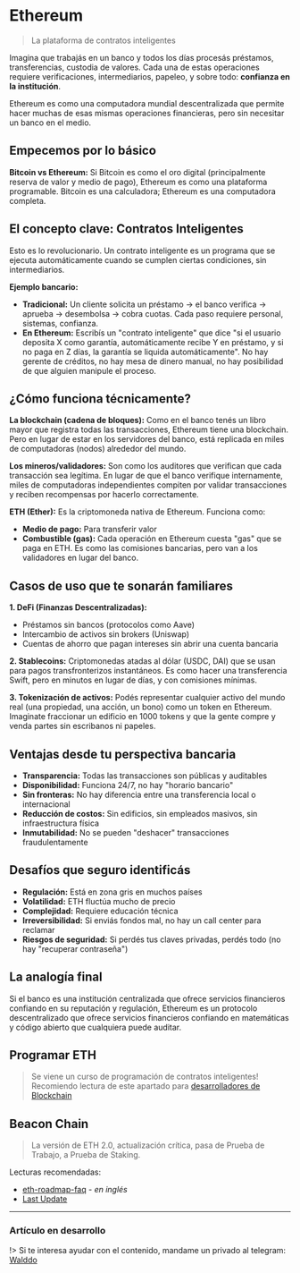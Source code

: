 # Ethereum

> La plataforma de contratos inteligentes

Imagina que trabajás en un banco y todos los días procesás préstamos, transferencias, custodia de valores. Cada una de estas operaciones requiere verificaciones, intermediarios, papeleo, y sobre todo: **confianza en la institución**.

Ethereum es como una computadora mundial descentralizada que permite hacer muchas de esas mismas operaciones financieras, pero sin necesitar un banco en el medio.

## Empecemos por lo básico

**Bitcoin vs Ethereum:**
Si Bitcoin es como el oro digital (principalmente reserva de valor y medio de pago), Ethereum es como una plataforma programable. Bitcoin es una calculadora; Ethereum es una computadora completa.

## El concepto clave: Contratos Inteligentes

Esto es lo revolucionario. Un contrato inteligente es un programa que se ejecuta automáticamente cuando se cumplen ciertas condiciones, sin intermediarios.

**Ejemplo bancario:**
- **Tradicional:** Un cliente solicita un préstamo → el banco verifica → aprueba → desembolsa → cobra cuotas. Cada paso requiere personal, sistemas, confianza.
- **En Ethereum:** Escribís un "contrato inteligente" que dice "si el usuario deposita X como garantía, automáticamente recibe Y en préstamo, y si no paga en Z días, la garantía se liquida automáticamente". No hay gerente de créditos, no hay mesa de dinero manual, no hay posibilidad de que alguien manipule el proceso.

## ¿Cómo funciona técnicamente?

**La blockchain (cadena de bloques):**
Como en el banco tenés un libro mayor que registra todas las transacciones, Ethereum tiene una blockchain. Pero en lugar de estar en los servidores del banco, está replicada en miles de computadoras (nodos) alrededor del mundo.

**Los mineros/validadores:**
Son como los auditores que verifican que cada transacción sea legítima. En lugar de que el banco verifique internamente, miles de computadoras independientes compiten por validar transacciones y reciben recompensas por hacerlo correctamente.

**ETH (Ether):**
Es la criptomoneda nativa de Ethereum. Funciona como:
- **Medio de pago:** Para transferir valor
- **Combustible (gas):** Cada operación en Ethereum cuesta "gas" que se paga en ETH. Es como las comisiones bancarias, pero van a los validadores en lugar del banco.

## Casos de uso que te sonarán familiares

**1. DeFi (Finanzas Descentralizadas):**
- Préstamos sin bancos (protocolos como Aave)
- Intercambio de activos sin brokers (Uniswap)
- Cuentas de ahorro que pagan intereses sin abrir una cuenta bancaria

**2. Stablecoins:**
Criptomonedas atadas al dólar (USDC, DAI) que se usan para pagos transfronterizos instantáneos. Es como hacer una transferencia Swift, pero en minutos en lugar de días, y con comisiones mínimas.

**3. Tokenización de activos:**
Podés representar cualquier activo del mundo real (una propiedad, una acción, un bono) como un token en Ethereum. Imaginate fraccionar un edificio en 1000 tokens y que la gente compre y venda partes sin escribanos ni papeles.

## Ventajas desde tu perspectiva bancaria

- **Transparencia:** Todas las transacciones son públicas y auditables
- **Disponibilidad:** Funciona 24/7, no hay "horario bancario"
- **Sin fronteras:** No hay diferencia entre una transferencia local o internacional
- **Reducción de costos:** Sin edificios, sin empleados masivos, sin infraestructura física
- **Inmutabilidad:** No se pueden "deshacer" transacciones fraudulentamente

## Desafíos que seguro identificás

- **Regulación:** Está en zona gris en muchos países
- **Volatilidad:** ETH fluctúa mucho de precio
- **Complejidad:** Requiere educación técnica
- **Irreversibilidad:** Si enviás fondos mal, no hay un call center para reclamar
- **Riesgos de seguridad:** Si perdés tus claves privadas, perdés todo (no hay "recuperar contraseña")

## La analogía final

Si el banco es una institución centralizada que ofrece servicios financieros confiando en su reputación y regulación, Ethereum es un protocolo descentralizado que ofrece servicios financieros confiando en matemáticas y código abierto que cualquiera puede auditar.

## Programar ETH

> Se viene un curso de programación de contratos inteligentes! Recomiendo lectura de este apartado para [desarrolladores de Blockchain](https://sidval.github.io/dev.web/#/c/blockchain/)

## Beacon Chain

> La versión de ETH 2.0, actualización crítica, pasa de Prueba de Trabajo, a Prueba de Staking.

Lecturas recomendadas:
- [eth-roadmap-faq](https://github.com/timbeiko/eth-roadmap-faq) - _en inglés_
- [Last Update](https://hackmd.io/@timbeiko/acd/https%3A%2F%2Ftim.mirror.xyz%2FM_3JZXBkvXnr3W1222WIDo1ipMuFymszjH-FP40CO5c)


***

### Artículo en desarrollo <!-- {docsify-ignore} -->

!> Si te interesa ayudar con el contenido, mandame un privado al telegram: [Walddo](https://t.me/waLddo)
